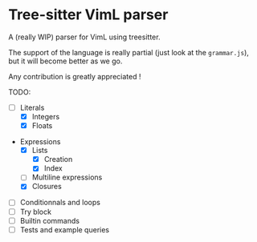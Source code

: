 # Tree-sitter VimL parser

A (really WIP) parser for VimL using treesitter.

The support of the language is really partial (just look at the `grammar.js`), but it will become
better as we go.

Any contribution is greatly appreciated !

TODO:
 - [ ] Literals
   - [x] Integers
   - [x] Floats
 - Expressions
   - [x] Lists
     - [x] Creation
     - [x] Index
   - [ ] Multiline expressions
   - [x] Closures
 - [ ] Conditionnals and loops
 - [ ] Try block
 - [ ] Builtin commands
 - [ ] Tests and example queries
